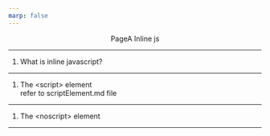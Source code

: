 ```yaml
---
marp: false
---
```


<div align="center">PageA Inline js</div>

---
1. What is inline javascript?   

---
1. The \<script> element   
    refer to scriptElement.md file 
---
1. The \<noscript> element   
     
***

